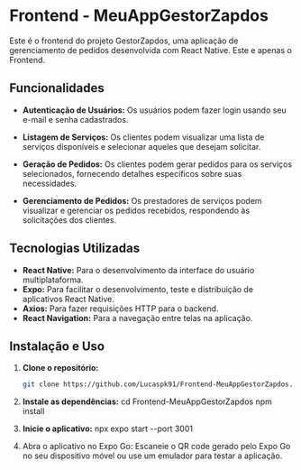 # Frontend - MeuAppGestorZapdos

Este é o frontend do projeto GestorZapdos, uma aplicação de gerenciamento de pedidos desenvolvida com React Native.
Este e apenas o Frontend.

## Funcionalidades

- **Autenticação de Usuários:** Os usuários podem fazer login usando seu e-mail e senha cadastrados.
  
- **Listagem de Serviços:** Os clientes podem visualizar uma lista de serviços disponíveis e selecionar aqueles que desejam solicitar.

- **Geração de Pedidos:** Os clientes podem gerar pedidos para os serviços selecionados, fornecendo detalhes específicos sobre suas necessidades.

- **Gerenciamento de Pedidos:** Os prestadores de serviços podem visualizar e gerenciar os pedidos recebidos, respondendo às solicitações dos clientes.

## Tecnologias Utilizadas

- **React Native:** Para o desenvolvimento da interface do usuário multiplataforma.
- **Expo:** Para facilitar o desenvolvimento, teste e distribuição de aplicativos React Native.
- **Axios:** Para fazer requisições HTTP para o backend.
- **React Navigation:** Para a navegação entre telas na aplicação.

## Instalação e Uso

1. **Clone o repositório:**
   ```bash
   git clone https://github.com/Lucaspk91/Frontend-MeuAppGestorZapdos.git

2. **Instale as dependências:**
   cd Frontend-MeuAppGestorZapdos
   npm install

3. **Inicie o aplicativo:**
   npx expo start --port 3001

4. Abra o aplicativo no Expo Go: Escaneie o QR code gerado pelo Expo Go no seu dispositivo móvel ou use um emulador para testar a aplicação.
   
    
   
